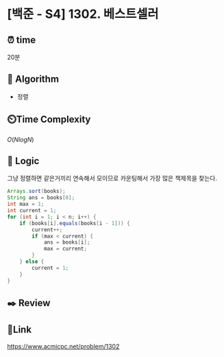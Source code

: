 # [백준 - S4] 1302. 베스트셀러

## ⏰ **time**

20분

## :pushpin: **Algorithm**

- 정렬

## ⏲️**Time Complexity**

$O(NlogN)$

## :round_pushpin: **Logic**
그냥 정렬하면 같은거끼리 연속해서 모이므로 카운팅해서 가장 많은 책제목을 찾는다.

```java
Arrays.sort(books);
String ans = books[0];
int max = 1;
int current = 1;
for (int i = 1; i < n; i++) {
	if (books[i].equals(books[i - 1])) {
		current++;
		if (max < current) {
			ans = books[i];
			max = current;
		}
	} else {
		current = 1;
	}
}
```

## :black_nib: **Review**


## 📡**Link**

https://www.acmicpc.net/problem/1302
